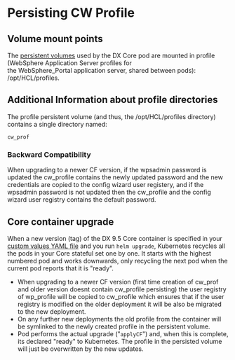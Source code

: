 # Persisting CW Profile

## Volume mount points

The [persistent volumes](../../../../../get_started/plan_deployment/container_deployment/persistent_volumes.md) used by the DX Core pod are mounted in profile \(WebSphere Application Server profiles for the WebSphere\_Portal application server, shared between pods\): /opt/HCL/profiles.

## Additional Information about profile directories

The profile persistent volume \(and thus, the /opt/HCL/profiles directory\) contains a single directory named:

```
cw_prof
```

### Backward Compatibility

When upgrading to a newer CF version, if the wpsadmin password is updated the cw_profile contains the newly updated password and the new credentials are copied to the config wizard user registery, and if the wpsadmin password is not updated then the cw_profile and the config wizard user registry contains the default password.

## Core container upgrade

When a new version \(tag\) of the DX 9.5 Core container is specified in your [custom values YAML file](../../../../install/container/helm_deployment/preparation/index.md) and you run `helm upgrade`, Kubernetes recycles all the pods in your Core stateful set one by one. It starts with the highest numbered pod and works downwards, only recycling the next pod when the current pod reports that it is "ready".

-   When upgrading to a newer CF version (first time creation of cw_prof and older version doesnt contain cw_profile persisting) the user registry of wp_profile will be copied to cw_profile which ensures that if the user registry is modified on the older deployment it will be also be migrated to the new deployment. 
-   On any further new deployments the old profile from the container will be symlinked to the newly created profile in the persistent volume.
-   Pod performs the actual upgrade \("`applyCF`"\) and, when this is complete, its declared "ready" to Kubernetes. The profile in the persisted volume will just be overwritten by the new updates.